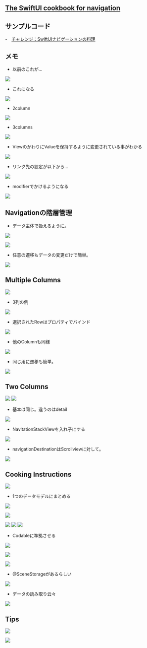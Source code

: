 ## [The SwiftUI cookbook for navigation](https://developer.apple.com/videos/play/wwdc2022/10054/)

## サンプルコード
-　[チャレンジ：SwiftUIナビゲーションの料理](https://developer.apple.com/jp/news/?id=4a3k7k30)

## メモ

- 以前のこれが…

![](https://i.imgur.com/HixiNcg.jpg)

- これになる

![](https://i.imgur.com/itAtHPx.jpg)

- 2column

![](https://i.imgur.com/mTuP3Mg.jpg)

- 3columns

![](https://i.imgur.com/nRFR2lc.jpg)

- ViewのかわりにValueを保持するように変更されている事がわかる

![](https://i.imgur.com/zk5j2HM.jpg)

- リンク先の設定が以下から…

![](https://i.imgur.com/WL2IULo.jpg)

- modifierでかけるようになる

![](https://i.imgur.com/eYzOnjl.jpg)
## Navigationの階層管理
- データ主体で扱えるように。

![](https://i.imgur.com/5HyZQ0r.jpg)

![](https://i.imgur.com/s1vnuDW.jpg)

- 任意の遷移もデータの変更だけで簡単。

![](https://i.imgur.com/td7bD62.jpg)

## Multiple Columns

![](https://i.imgur.com/GLB5k4C.jpg)

- 3列の例

![](https://i.imgur.com/kvOf4YK.jpg)

- 選択されたRowはプロパティでバインド

![](https://i.imgur.com/JZJfA1O.jpg)

- 他のColumnも同様

![](https://i.imgur.com/L4NOjfx.jpg)

- 同じ用に遷移も簡単。

![](https://i.imgur.com/PNXtQSx.jpg)

## Two Columns

![](https://i.imgur.com/FoDg3ct.jpg)
![](https://i.imgur.com/dPFt5xe.jpg)

- 基本は同じ。違うのはdetail

![](https://i.imgur.com/3SlA3jS.jpg)

- NavitationStackViewを入れ子にする

![](https://i.imgur.com/EPPsMDu.jpg)

- navigationDestinationはScrollviewに対して。

![](https://i.imgur.com/e4j37Pm.jpg)

## Cooking Instructions

![](https://i.imgur.com/vNZTJLR.jpg)

- 1つのデータモデルにまとめる

![](https://i.imgur.com/YIOMYRG.jpg)

![](https://i.imgur.com/duGUBcU.jpg)

![](https://i.imgur.com/mIjhK0n.jpg)
![](https://i.imgur.com/gaNNGZD.jpg)
![](https://i.imgur.com/TLdXHol.jpg)

- Codableに準拠させる

![](https://i.imgur.com/uWBjvgY.jpg)

![](https://i.imgur.com/EhMp9IV.jpg)

![](https://i.imgur.com/T49YfvL.jpg)

- @SceneStorageがあるらしい

![](https://i.imgur.com/4JfkDyP.jpg)

- データの読み取り云々

![](https://i.imgur.com/PXaJIq4.jpg)

## Tips

 ![](https://i.imgur.com/jX7dH3K.jpg)

![](https://i.imgur.com/EvyVXg9.jpg)
